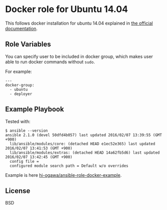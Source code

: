 # Docker role for Ubuntu 14.04

This follows docker installation for ubuntu 14.04 explained in
[the official documentation](https://docs.docker.com/engine/installation/linux/ubuntulinux/).

Role Variables
--------------

You can specify user to be included in docker group,
which makes user able to run docker commands without `sudo`.

For example:

```
---
docker-group:
  - ubuntu
  - deployer
```

Example Playbook
----------------

Tested with:

```
$ ansible --version
ansible 2.1.0 (devel 50dfd4b057) last updated 2016/02/07 13:39:55 (GMT +900)
  lib/ansible/modules/core: (detached HEAD e1ec52e365) last updated 2016/02/07 13:41:53 (GMT +900)
  lib/ansible/modules/extras: (detached HEAD 14a62fb5d6) last updated 2016/02/07 13:42:45 (GMT +900)
  config file =
  configured module search path = Default w/o overrides
```

Example is here [hi-ogawa/ansible-role-docker-example](https://github.com/hi-ogawa/ansible-role-docker-example).

License
-------

BSD

